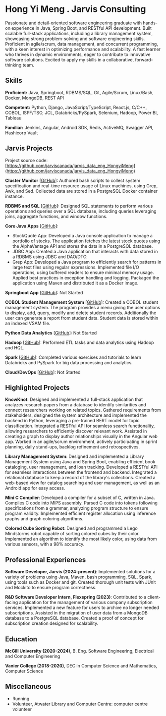 # Hong Yi Meng . Jarvis Consulting

Passionate and detail-oriented software engineering graduate with hands-on experience in Java, Spring Boot, and RESTful API development. Built scalable full-stack applications, including a library management system, showcasing strong problem-solving and software engineering skills. Proficient in agile/scrum, data management, and concurrent programming, with a keen interest in optimizing performance and scalability. A fast learner who thrives in dynamic environments, eager to contribute to innovative software solutions. Excited to apply my skills in a collaborative, forward-thinking team.

## Skills

**Proficient:** Java, Springboot, RDBMS/SQL, Git, Agile/Scrum, Linux/Bash, Docker, MongoDB, REST API

**Competent:** Python, Django, JavaScript/TypeScript, React.js, C/C++, COBOL, ISPF/TSO, JCL, Databricks/PySpark, Selenium, Hadoop, Power BI, Tableau

**Familiar:** Jenkins, Angular, Android SDK, Redis, ActiveMQ, Swagger API, Hashicorp Vault

## Jarvis Projects

Project source code: [https://github.com/jarviscanada/jarvis_data_eng_HongyiMeng](https://github.com/jarviscanada/jarvis_data_eng_HongyiMeng)


**Cluster Monitor** [[GitHub](https://github.com/jarviscanada/jarvis_data_eng_HongyiMeng/tree/master/linux_sql)]: Authored bash scripts to collect system specification and real-time resource usage of Linux machines, using Grep, Awk, and Sed. Collected data are stored in a PostgreSQL Docker container instance.

**RDBMS and SQL** [[GitHub](https://github.com/jarviscanada/jarvis_data_eng_HongyiMeng/tree/master/sql)]: Designed SQL statements to perform various operations and queries over a SQL database, including queries leveraging joins, aggregate functions, and window functions.

**Core Java Apps** [[GitHub](https://github.com/jarviscanada/jarvis_data_eng_HongyiMeng/tree/master/core_java)]:
      
  - StockQuote App: Developed a Java console application to manage a portfolio of stocks. The application fetches the latest stock quotes using the AlphaVantage API and stores the data in a PostgreSQL database.
  - JDBC App: Created a Java application that interacts with data stored in a RDBMS using JDBC and DAO/DTO.
  - Grep App: Developed a Java program to efficiently search for patterns in large text files using regular expressions. Implemented file I/O operations, using buffered readers to ensure minimal memory usage. Applied best practices in exception handling and logging. Packaged the application using Maven and distributed it as a Docker image.

**Springboot App** [[GitHub](https://github.com/jarviscanada/jarvis_data_eng_HongyiMeng/tree/master/springboot)]: Not Started

**COBOL Student Management System** [[GitHub](https://github.com/jarviscanada/jarvis_data_eng_HongyiMeng/tree/master/cobol)]: Created a COBOL student management system. The program provides a menu giving the user options to display, add, query, modify and delete student records. Additionally the user can generate a report from student data. Student data is stored within an indexed VSAM file.

**Python Data Analytics** [[GitHub](https://github.com/jarviscanada/jarvis_data_eng_HongyiMeng/tree/master/python_data_analytics)]: Not Started

**Hadoop** [[GitHub](https://github.com/jarviscanada/jarvis_data_eng_HongyiMeng/tree/master/hadoop)]: Performed ETL tasks and data analytics using Hadoop and HQL.

**Spark** [[GitHub](https://github.com/jarviscanada/jarvis_data_eng_HongyiMeng/tree/master/spark)]: Completed various exercises and tutorials to learn Databricks and PySpark for big data processing and analytics.

**Cloud/DevOps** [[GitHub](https://github.com/jarviscanada/jarvis_data_eng_HongyiMeng/tree/master/cloud_devops)]: Not Started


## Highlighted Projects
**KnowKnot**: Designed and implemented a full-stack application that analyzes research papers from a database to identify similarities and connect researchers working on related topics. Gathered requirements from stakeholders, designed the system architecture and implemented the backend in Python, leveraging a pre-trained BERT model for topic classification. Integrated a RESTful API for seamless search functionality, allowing researchers to efficiently discover relevant work. Assisted in creating a graph to display author relationships visually in the Angular web app. Worked in an agile/scrum environment, actively participating in sprint planning, daily stand-ups, backlog refinement and retrospectives.

**Library Management System**: Designed and implemented a Library Management System using Java and Spring Boot, enabling efficient book cataloging, user management, and loan tracking. Developed a RESTful API for seamless interactions between the frontend and backend. Integrated a relational database to keep a record of the library's collections. Created a web-based view for catalog searching and user management, as well as an Android app for easy access.

**Mini C Compiler**: Developed a compiler for a subset of C, written in Java. Compiles C code into MIPS assembly. Parsed C code into tokens following specifications from a grammar, analyzing program structure to ensure program validity. Implemented efficient register allocation using inference graphs and graph coloring algorithms.

**Colored Cube Sorting Robot**: Designed and programmed a Lego Mindstorms robot capable of sorting colored cubes by their color. Implemented an algorithm to identify the most likely color, using data from various sensors, with a 98% accuracy.


## Professional Experiences

**Software Developer, Jarvis (2024-present)**: Implemented solutions for a variety of problems using Java, Maven, bash programming, SQL, Spark, using tools such as Docker and git. Created thorough unit tests with JUnit and Mockito to ensure program correctness.

**R&D Software Developer Intern, Flexspring (2023)**: Contributed to a client-facing application for the management of various company subscription services. Implemented a new feature for users to archive no longer needed subscriptions. Assisted in the migration of user data from a MongoDB database to a PostgreSQL database. Created a proof of concept for subscription creation designed for scalability.


## Education
**McGill University (2020-2024)**, B. Eng. Software Engineering, Electrical and Computer Engineering

**Vanier College (2018-2020)**, DEC in Computer Science and Mathematics, Computer Science


## Miscellaneous
- Running
- Volunteer, Atwater Library and Computer Centre: computer centre volunteer